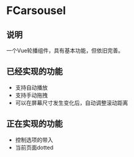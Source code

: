 # FCarsousel
## 说明
一个Vue轮播组件，具有基本功能，但依旧完善。

## 已经实现的功能
* 支持自动播放
* 支持手动拖拽
* 可以在屏幕尺寸发生变化后，自动调整滚动距离

## 正在实现的功能
* 控制选项的带入
* 当前页面dotted


